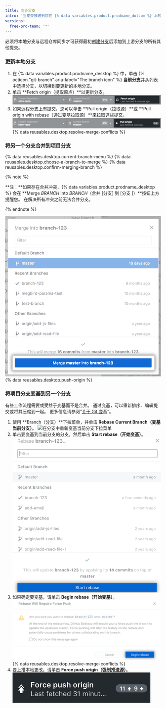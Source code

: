 ```yaml
---
title: 同步分支
intro: '当提交推送到您在 {% data variables.product.prodname_dotcom %} 上的项目时，可与远程仓库同步保留项目的本地副本。'
versions:
  free-pro-team: '*'
---
```


必须将本地分支与远程仓库同步才可获得最初[创建分支](/desktop/guides/contributing-to-projects/managing-branches)后添加到上游分支的所有其他提交。

### 更新本地分支

1. 在 {% data variables.product.prodname_desktop %} 中，单击 {% octicon "git-branch" aria-label="The branch icon" %} **当前分支**并从列表中选择分支，以切换到要更新的本地分支。
2. 单击 **Fetch origin（提取原点）**以更新分支。 ![提取源按钮](/assets/images/help/desktop/fetch-button.png)
3. 如果远程分支上有提交，您可以单击 **Pull origin（拉取源）**或 **Pull origin with rebase（通过变基拉取源）**来拉取这些提交。 ![拉取源按钮](/assets/images/help/desktop/pull-button.png)
{% data reusables.desktop.resolve-merge-conflicts %}

### 将另一个分支合并到项目分支

{% data reusables.desktop.current-branch-menu %}
{% data reusables.desktop.choose-a-branch-to-merge %}
{% data reusables.desktop.confirm-merging-branch %}

   {% note %}

   **注：**如果存在合并冲突，{% data variables.product.prodname_desktop %} 会在 **Merge <em>BRANCH</em> into <em>BRANCH</em>（合并 [分支] 到 [分支 ]）**按钮上方提醒您。 在解决所有冲突之前无法合并分支。

   {% endnote %}

   ![合并按钮](/assets/images/help/desktop/merge-branch-button.png)
{% data reusables.desktop.push-origin %}

### 将项目分支变基到另一个分支
有些工作流程需要或受益于变基而不是合并。 通过变基，可以重新排序、编辑提交或将其压缩到一起。 更多信息请参阅“[关于 Git 变基](/articles/about-git-rebase)”。

1. 使用 **Branch（分支）**下拉菜单，并单击 **Rebase Current Branch（变基当前分支）**。 ![在分支中重新变基当前分支下拉菜单](/assets/images/help/desktop/rebase-current-branch.png)
2. 单击要变基到当前分支的分支，然后单击 **Start rebase（开始变基）**。 ![开始变基按钮](/assets/images/help/desktop/start-rebase-button.png)
3. 如果确定要变基，请单击 **Begin rebase（开始变基）**。 ![开始变基按钮](/assets/images/help/desktop/begin-rebase-button.png)
{% data reusables.desktop.resolve-merge-conflicts %}
4. 要上推本地更改，请单击 **Force push origin（强制推送源）**。 ![强制推送源](/assets/images/help/desktop/force-push-origin.png)
